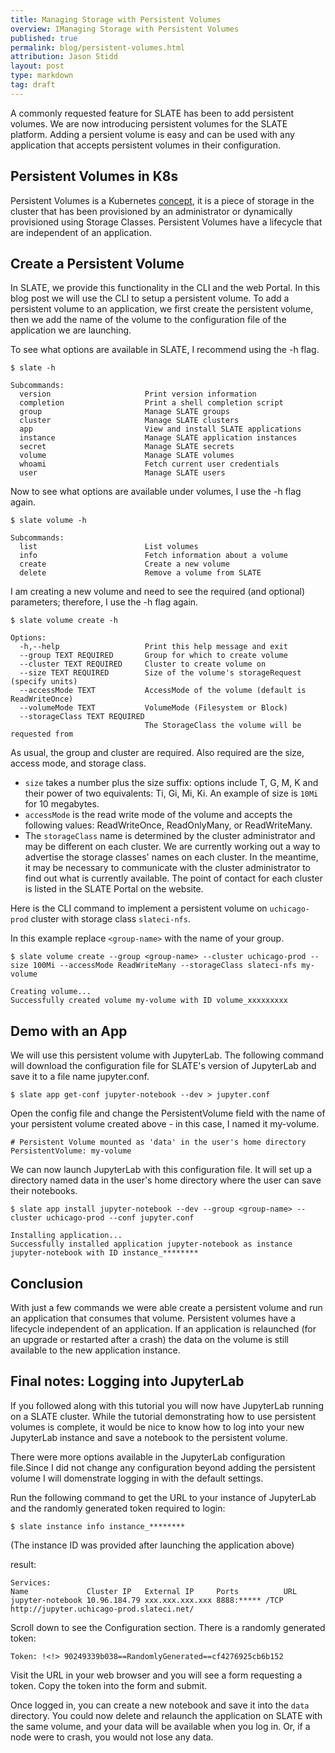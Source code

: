 ```yaml
---
title: Managing Storage with Persistent Volumes
overview: IManaging Storage with Persistent Volumes
published: true
permalink: blog/persistent-volumes.html
attribution: Jason Stidd 
layout: post
type: markdown
tag: draft
---
```


A commonly requested feature for SLATE has been to add persistent volumes. We are now introducing persistent volumes for the SLATE platform. Adding a persient volume is easy and can be used with any application that accepts persistent volumes in their configuration. 

<!--end_excerpt-->

## Persistent Volumes in K8s

Persistent Volumes is a Kubernetes [concept](https://kubernetes.io/docs/concepts/storage/persistent-volumes/), it is a piece of storage in the cluster that has been provisioned by an administrator or dynamically provisioned using Storage Classes. Persistent Volumes have a lifecycle that are independent of an application. 

## Create a Persistent Volume

In SLATE, we provide this functionality in the CLI and the web Portal. In this blog post we will use the CLI to setup a persistent volume. To add a persistent volume to an application, we first create the persistent volume, then we add the name of the volume to the configuration file of the application we are launching. 

To see what options are available in SLATE, I recommend using the -h flag. 

```
$ slate -h 

Subcommands:
  version                     Print version information
  completion                  Print a shell completion script
  group                       Manage SLATE groups
  cluster                     Manage SLATE clusters
  app                         View and install SLATE applications
  instance                    Manage SLATE application instances
  secret                      Manage SLATE secrets
  volume                      Manage SLATE volumes
  whoami                      Fetch current user credentials
  user                        Manage SLATE users
```

Now to see what options are available under volumes, I use the -h flag again. 

```
$ slate volume -h

Subcommands:
  list                        List volumes
  info                        Fetch information about a volume
  create                      Create a new volume
  delete                      Remove a volume from SLATE
```

I am creating a new volume and need to see the required (and optional) parameters; therefore, I use the -h flag again. 

```
$ slate volume create -h

Options:
  -h,--help                   Print this help message and exit
  --group TEXT REQUIRED       Group for which to create volume
  --cluster TEXT REQUIRED     Cluster to create volume on
  --size TEXT REQUIRED        Size of the volume's storageRequest (specify units)
  --accessMode TEXT           AccessMode of the volume (default is ReadWriteOnce)
  --volumeMode TEXT           VolumeMode (Filesystem or Block)
  --storageClass TEXT REQUIRED
                              The StorageClass the volume will be requested from
```

As usual, the group and cluster are required. Also required are the size, access mode, and storage class. 


- `size` takes a number plus the size suffix: options include T, G, M, K  and their power of two equivalents: Ti, Gi, Mi, Ki. An example of size is `10Mi` for 10 megabytes.
- `accessMode` is the read write mode of the volume and accepts the following values: ReadWriteOnce, ReadOnlyMany, or ReadWriteMany. 
- The `storageClass` name is determined by the cluster administrator and may be different on each cluster. We are currently working out a way to advertise the storage classes' names on each cluster. In the meantime, it may be necessary to communicate with the cluster administrator to find out what is currently available. The point of contact for each cluster is listed in the SLATE Portal on the website. 

Here is the CLI command to implement a persistent volume on `uchicago-prod` cluster with storage class `slateci-nfs`.

In this example replace `<group-name>` with the name of your group. 

```
$ slate volume create --group <group-name> --cluster uchicago-prod --size 100Mi --accessMode ReadWriteMany --storageClass slateci-nfs my-volume

Creating volume...
Successfully created volume my-volume with ID volume_xxxxxxxxx
```

## Demo with an App

We will use this persistent volume with JupyterLab. The following command will download the configuration file for SLATE's version of JupyterLab and save it to a file name jupyter.conf. 

```
$ slate app get-conf jupyter-notebook --dev > jupyter.conf
```

Open the config file and change the PersistentVolume field with the name of your persistent volume created above - in this case, I named it my-volume. 

```
# Persistent Volume mounted as 'data' in the user's home directory
PersistentVolume: my-volume
```

We can now launch JupyterLab with this configuration file. It will set up a directory named data in the user's home directory where the user can save their notebooks. 

```
$ slate app install jupyter-notebook --dev --group <group-name> --cluster uchicago-prod --conf jupyter.conf

Installing application...
Successfully installed application jupyter-notebook as instance jupyter-notebook with ID instance_********
```

## Conclusion

With just a few commands we were able create a persistent volume and run an application that consumes that volume. Persistent volumes have a lifecycle independent of an application. If an application is relaunched (for an upgrade or restarted after a crash) the data on the volume is still available to the new application instance.  

## Final notes: Logging into JupyterLab

If you followed along with this tutorial you will now have JupyterLab running on a SLATE cluster. While the tutorial demonstrating how to use persistent volumes is complete, it would be nice to know how to log into your new JupyterLab instance and save a notebook to the persistent volume.

There were more options available in the JupyterLab configuration file.Since I did not change any configuration beyond adding the persistent volume I will domenstrate logging in with the default settings. 

Run the following command to get the URL to your instance of JupyterLab and the randomly generated token required to login: 

```
$ slate instance info instance_********
```

(The instance ID was provided after launching the application above)

result: 
```
Services:
Name             Cluster IP   External IP     Ports          URL
jupyter-notebook 10.96.184.79 xxx.xxx.xxx.xxx 8888:***** /TCP http://jupyter.uchicago-prod.slateci.net/
```

Scroll down to see the Configuration section. There is a randomly generated token: 

```
Token: !<!> 90249339b038==RandomlyGenerated==cf4276925cb6b152
```

Visit the URL in your web browser and you will see a form requesting a token. Copy the token into the form and submit. 

Once logged in, you can create a new notebook and save it into the `data` directory. You could now delete and relaunch the application on SLATE with the same volume, and your data will be available when you log in. Or, if a node were to crash, you would not lose any data.

